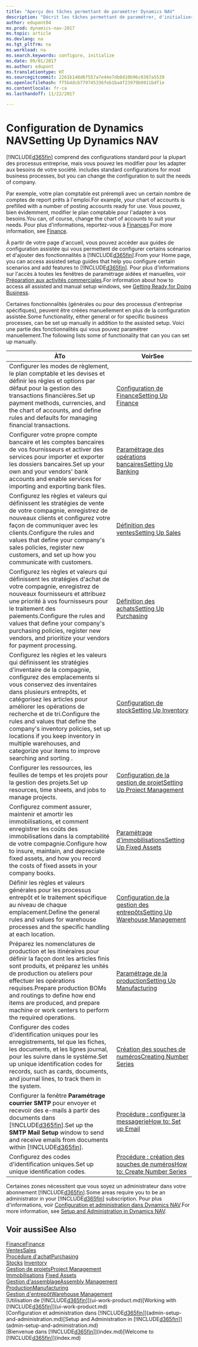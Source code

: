 ```yaml
---
title: "Aperçu des tâches permettant de paramétrer Dynamics NAV"
description: "Décrit les tâches permettant de paramétrer, d'initialiser et de configurer Dynamics NAV selon vos besoins."
author: edupont04
ms.prod: dynamics-nav-2017
ms.topic: article
ms.devlang: na
ms.tgt_pltfrm: na
ms.workload: na
ms.search.keywords: configure, initialize
ms.date: 09/01/2017
ms.author: edupont
ms.translationtype: HT
ms.sourcegitcommit: 2261b148d6f557a7e44e7db8d10b96c0387a5539
ms.openlocfilehash: ff5b4dcb779745336feb1ba4f23979b9911bdf1e
ms.contentlocale: fr-ca
ms.lasthandoff: 11/22/2017

---
```

# <a name="setting-up-dynamics-nav"></a><span data-ttu-id="4a871-103">Configuration de Dynamics NAV</span><span class="sxs-lookup"><span data-stu-id="4a871-103">Setting Up Dynamics NAV</span></span>
[!INCLUDE[d365fin](includes/d365fin_md.md)]<span data-ttu-id="4a871-104"> comprend des configurations standard pour la plupart des processus entreprise, mais vous pouvez les modifier pour les adapter aux besoins de votre société.</span><span class="sxs-lookup"><span data-stu-id="4a871-104"> includes standard configurations for most business processes, but you can change the configuration to suit the needs of company.</span></span>

<span data-ttu-id="4a871-105">Par exemple, votre plan comptable est prérempli avec un certain nombre de comptes de report prêts à l'emploi.</span><span class="sxs-lookup"><span data-stu-id="4a871-105">For example, your chart of accounts is prefilled with a number of posting accounts ready for use.</span></span> <span data-ttu-id="4a871-106">Vous pouvez, bien évidemment, modifier le plan comptable pour l'adapter à vos besoins.</span><span class="sxs-lookup"><span data-stu-id="4a871-106">You can, of course, change the chart of accounts to suit your needs.</span></span> <span data-ttu-id="4a871-107">Pour plus d'informations, reportez-vous à [Finances](finance.md).</span><span class="sxs-lookup"><span data-stu-id="4a871-107">For more information, see [Finance](finance.md).</span></span>

<span data-ttu-id="4a871-108">À partir de votre page d'accueil, vous pouvez accéder aux guides de configuration assistée qui vous permettent de configurer certains scénarios et d'ajouter des fonctionnalités à [!INCLUDE[d365fin](includes/d365fin_md.md)].</span><span class="sxs-lookup"><span data-stu-id="4a871-108">From your Home page, you can access assisted setup guides that help you configure certain scenarios and add features to [!INCLUDE[d365fin](includes/d365fin_md.md)].</span></span> <span data-ttu-id="4a871-109">Pour plus d'informations sur l'accès à toutes les fenêtres de paramétrage aidées et manuelles, voir [Préparation aux activités commerciales](ui-get-ready-business.md).</span><span class="sxs-lookup"><span data-stu-id="4a871-109">For information about how to access all assisted and manual setup windows, see [Getting Ready for Doing Business](ui-get-ready-business.md).</span></span>

<span data-ttu-id="4a871-110">Certaines fonctionnalités (générales ou pour des processus d'entreprise spécifiques), peuvent être créées manuellement en plus de la configuration assistée.</span><span class="sxs-lookup"><span data-stu-id="4a871-110">Some functionality, either general or for specific business processes, can be set up manually in addition to the assisted setup.</span></span> <span data-ttu-id="4a871-111">Voici une partie des fonctionnalités qui vous pouvez paramétrer manuellement.</span><span class="sxs-lookup"><span data-stu-id="4a871-111">The following lists some of functionality that can you can set up manually.</span></span>

| <span data-ttu-id="4a871-112">À</span><span class="sxs-lookup"><span data-stu-id="4a871-112">To</span></span> | <span data-ttu-id="4a871-113">Voir</span><span class="sxs-lookup"><span data-stu-id="4a871-113">See</span></span> |
| --- | --- |
| <span data-ttu-id="4a871-114">Configurer les modes de règlement, le plan comptable et les devises et définir les règles et options par défaut pour la gestion des transactions financières.</span><span class="sxs-lookup"><span data-stu-id="4a871-114">Set up payment methods, currencies, and the chart of accounts, and define rules and defaults for managing financial transactions.</span></span> |[<span data-ttu-id="4a871-115">Configuration de Finance</span><span class="sxs-lookup"><span data-stu-id="4a871-115">Setting Up Finance</span></span>](finance-setup-finance.md) |
| <span data-ttu-id="4a871-116">Configurer votre propre compte bancaire et les comptes bancaires de vos fournisseurs et activer des services pour importer et exporter les dossiers bancaires.</span><span class="sxs-lookup"><span data-stu-id="4a871-116">Set up your own and your vendors' bank accounts and enable services for importing and exporting bank files.</span></span> |[<span data-ttu-id="4a871-117">Paramétrage des opérations bancaires</span><span class="sxs-lookup"><span data-stu-id="4a871-117">Setting Up Banking</span></span>](bank-setup-banking.md) |
| <span data-ttu-id="4a871-118">Configurez les règles et valeurs qui définissent les stratégies de vente de votre compagnie, enregistrez de nouveaux clients et configurez votre façon de communiquer avec les clients.</span><span class="sxs-lookup"><span data-stu-id="4a871-118">Configure the rules and values that define your company's sales policies, register new customers, and set up how you communicate with customers.</span></span> |[<span data-ttu-id="4a871-119">Définition des ventes</span><span class="sxs-lookup"><span data-stu-id="4a871-119">Setting Up Sales</span></span>](sales-setup-sales.md) |
| <span data-ttu-id="4a871-120">Configurez les règles et valeurs qui définissent les stratégies d'achat de votre compagnie, enregistrez de nouveaux fournisseurs et attribuez une priorité à vos fournisseurs pour le traitement des paiements.</span><span class="sxs-lookup"><span data-stu-id="4a871-120">Configure the rules and values that define your company's purchasing policies, register new vendors, and prioritize your vendors for payment processing.</span></span> |[<span data-ttu-id="4a871-121">Définition des achats</span><span class="sxs-lookup"><span data-stu-id="4a871-121">Setting Up Purchasing</span></span>](purchasing-setup-purchasing.md) |
| <span data-ttu-id="4a871-122">Configurez les règles et les valeurs qui définissent les stratégies d'inventaire de la compagnie, configurez des emplacements si vous conservez des inventaires dans plusieurs entrepôts, et catégorisez les articles pour améliorer les opérations de recherche et de tri.</span><span class="sxs-lookup"><span data-stu-id="4a871-122">Configure the rules and values that define the company's inventory policies, set up locations if you keep inventory in multiple warehouses, and categorize your items to improve searching and sorting .</span></span> |[<span data-ttu-id="4a871-123">Configuration de stock</span><span class="sxs-lookup"><span data-stu-id="4a871-123">Setting Up Inventory</span></span>](inventory-setup-inventory.md) |
| <span data-ttu-id="4a871-124">Configurer les ressources, les feuilles de temps et les projets pour la gestion des projets.</span><span class="sxs-lookup"><span data-stu-id="4a871-124">Set up resources, time sheets, and jobs to manage projects.</span></span> |[<span data-ttu-id="4a871-125">Configuration de la gestion de projet</span><span class="sxs-lookup"><span data-stu-id="4a871-125">Setting Up Project Management</span></span>](projects-setup-projects.md) |
| <span data-ttu-id="4a871-126">Configurez comment assurer, maintenir et amortir les immobilisations, et comment enregistrer les coûts des immobilisations dans la comptabilité de votre compagnie.</span><span class="sxs-lookup"><span data-stu-id="4a871-126">Configure how to insure, maintain, and depreciate fixed assets, and how you record the costs of fixed assets in your company books.</span></span> |[<span data-ttu-id="4a871-127">Paramétrage d'immobilisations</span><span class="sxs-lookup"><span data-stu-id="4a871-127">Setting Up Fixed Assets</span></span>](fa-setup.md) |
|<span data-ttu-id="4a871-128">Définir les règles et valeurs générales pour les processus entrepôt et le traitement spécifique au niveau de chaque emplacement.</span><span class="sxs-lookup"><span data-stu-id="4a871-128">Define the general rules and values for warehouse processes and the specific handling at each location.</span></span>|[<span data-ttu-id="4a871-129">Configuration de la gestion des entrepôts</span><span class="sxs-lookup"><span data-stu-id="4a871-129">Setting Up Warehouse Management</span></span>](warehouse-setup-warehouse.md)|
|<span data-ttu-id="4a871-130">Préparez les nomenclatures de production et les itinéraires pour définir la façon dont les articles finis sont produits, et préparez les unités de production ou ateliers pour effectuer les opérations requises.</span><span class="sxs-lookup"><span data-stu-id="4a871-130">Prepare production BOMs and routings to define how end items are produced, and prepare machine or work centers to perform the required operations.</span></span>|[<span data-ttu-id="4a871-131">Paramétrage de la production</span><span class="sxs-lookup"><span data-stu-id="4a871-131">Setting Up Manufacturing</span></span>](production-configure-production-processes.md)|
| <span data-ttu-id="4a871-132">Configurer des codes d'identification uniques pour les enregistrements, tel que les fiches, les documents, et les lignes journal, pour les suivre dans le système.</span><span class="sxs-lookup"><span data-stu-id="4a871-132">Set up unique identification codes for records, such as cards, documents, and journal lines, to track them in the system.</span></span> |[<span data-ttu-id="4a871-133">Création des souches de numéros</span><span class="sxs-lookup"><span data-stu-id="4a871-133">Creating Number Series</span></span>](ui-create-number-series.md) |
| <span data-ttu-id="4a871-134">Configurer la fenêtre **Paramétrage courrier SMTP** pour envoyer et recevoir des e-mails à partir des documents dans [!INCLUDE[d365fin](includes/d365fin_md.md)].</span><span class="sxs-lookup"><span data-stu-id="4a871-134">Set up the **SMTP Mail Setup** window to send and receive emails from documents within [!INCLUDE[d365fin](includes/d365fin_md.md)].</span></span> |[<span data-ttu-id="4a871-135">Procédure : configurer la messagerie</span><span class="sxs-lookup"><span data-stu-id="4a871-135">How to: Set up Email</span></span>](madeira-how-setup-email.md) |
| <span data-ttu-id="4a871-136">Configurez des codes d'identification uniques.</span><span class="sxs-lookup"><span data-stu-id="4a871-136">Set up unique identification codes.</span></span> |[<span data-ttu-id="4a871-137">Procédure : création des souches de numéros</span><span class="sxs-lookup"><span data-stu-id="4a871-137">How to: Create Number Series</span></span>](ui-create-number-series.md) |

<span data-ttu-id="4a871-138">Certaines zones nécessitent que vous soyez un administrateur dans votre abonnement [!INCLUDE[d365fin](includes/d365fin_md.md)].</span><span class="sxs-lookup"><span data-stu-id="4a871-138">Some areas require you to be an administrator in your [!INCLUDE[d365fin](includes/d365fin_md.md)] subscription.</span></span> <span data-ttu-id="4a871-139">Pour plus d'informations, voir [Configuration et administration dans Dynamics NAV](admin-setup-and-administration.md).</span><span class="sxs-lookup"><span data-stu-id="4a871-139">For more information, see [Setup and Administration in Dynamics NAV](admin-setup-and-administration.md).</span></span>  

## <a name="see-also"></a><span data-ttu-id="4a871-140">Voir aussi</span><span class="sxs-lookup"><span data-stu-id="4a871-140">See Also</span></span>
[<span data-ttu-id="4a871-141">Finance</span><span class="sxs-lookup"><span data-stu-id="4a871-141">Finance</span></span>](finance.md)  
[<span data-ttu-id="4a871-142">Ventes</span><span class="sxs-lookup"><span data-stu-id="4a871-142">Sales</span></span>](sales-manage-sales.md)  
[<span data-ttu-id="4a871-143">Procédure d'achat</span><span class="sxs-lookup"><span data-stu-id="4a871-143">Purchasing</span></span>](purchasing-manage-purchasing.md)  
<span data-ttu-id="4a871-144">[Stocks](inventory-manage-inventory.md)  </span><span class="sxs-lookup"><span data-stu-id="4a871-144">[Inventory](inventory-manage-inventory.md)  </span></span>  
[<span data-ttu-id="4a871-145">Gestion de projets</span><span class="sxs-lookup"><span data-stu-id="4a871-145">Project Management</span></span>](projects-manage-projects.md)  
<span data-ttu-id="4a871-146">[Immobilisations](fa-manage.md)  </span><span class="sxs-lookup"><span data-stu-id="4a871-146">[Fixed Assets](fa-manage.md)  </span></span>  
[<span data-ttu-id="4a871-147">Gestion d'assemblage</span><span class="sxs-lookup"><span data-stu-id="4a871-147">Assembly Management</span></span>](assembly-assemble-items.md)  
[<span data-ttu-id="4a871-148">Production</span><span class="sxs-lookup"><span data-stu-id="4a871-148">Manufacturing</span></span>](production-manage-manufacturing.md)  
[<span data-ttu-id="4a871-149">Gestion d'entrepôt</span><span class="sxs-lookup"><span data-stu-id="4a871-149">Warehouse Management</span></span>](warehouse-manage-warehouse.md)  
<span data-ttu-id="4a871-150">[Utilisation de [!INCLUDE[d365fin](includes/d365fin_md.md)]](ui-work-product.md)</span><span class="sxs-lookup"><span data-stu-id="4a871-150">[Working with [!INCLUDE[d365fin](includes/d365fin_md.md)]](ui-work-product.md)</span></span>  
<span data-ttu-id="4a871-151">[Configuration et administration dans [!INCLUDE[d365fin](includes/d365fin_md.md)]](admin-setup-and-administration.md)</span><span class="sxs-lookup"><span data-stu-id="4a871-151">[Setup and Administration in [!INCLUDE[d365fin](includes/d365fin_md.md)]](admin-setup-and-administration.md)</span></span>  
<span data-ttu-id="4a871-152">[Bienvenue dans [!INCLUDE[d365fin](includes/d365fin_md.md)]](index.md)</span><span class="sxs-lookup"><span data-stu-id="4a871-152">[Welcome to [!INCLUDE[d365fin](includes/d365fin_md.md)]](index.md)</span></span>  

